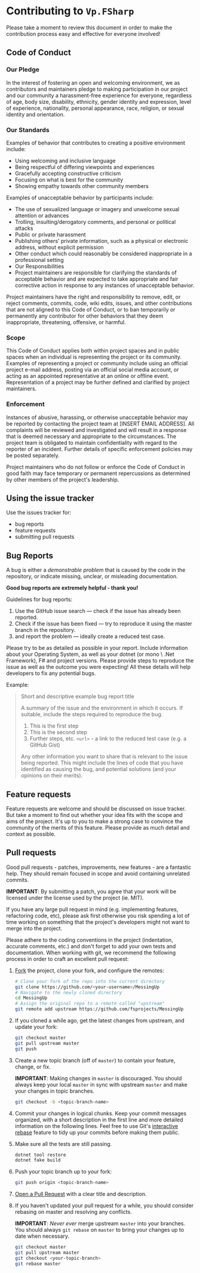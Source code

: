 # Contributing to `Vp.FSharp`

Please take a moment to review this document in order to make the contribution process easy and effective for everyone involved!

## Code of Conduct
### Our Pledge
In the interest of fostering an open and welcoming environment, we as contributors and maintainers pledge to making participation in our project and our community a harassment-free experience for everyone, regardless of age, body size, disability, ethnicity, gender identity and expression, level of experience, nationality, personal appearance, race, religion, or sexual identity and orientation.

### Our Standards
Examples of behavior that contributes to creating a positive environment include:

- Using welcoming and inclusive language
- Being respectful of differing viewpoints and experiences
- Gracefully accepting constructive criticism
- Focusing on what is best for the community
- Showing empathy towards other community members

Examples of unacceptable behavior by participants include:
- The use of sexualized language or imagery and unwelcome sexual attention or advances
- Trolling, insulting/derogatory comments, and personal or political attacks
- Public or private harassment
- Publishing others' private information, such as a physical or electronic address, without explicit permission
- Other conduct which could reasonably be considered inappropriate in a professional setting
- Our Responsibilities
- Project maintainers are responsible for clarifying the standards of acceptable behavior and are expected to take appropriate and fair corrective action in response to any instances of unacceptable behavior.

Project maintainers have the right and responsibility to remove, edit, or reject comments, commits, code, wiki edits, issues, and other contributions that are not aligned to this Code of Conduct, or to ban temporarily or permanently any contributor for other behaviors that they deem inappropriate, threatening, offensive, or harmful.

### Scope
This Code of Conduct applies both within project spaces and in public spaces when an individual is representing the project or its community. Examples of representing a project or community include using an official project e-mail address, posting via an official social media account, or acting as an appointed representative at an online or offline event. Representation of a project may be further defined and clarified by project maintainers.

### Enforcement
Instances of abusive, harassing, or otherwise unacceptable behavior may be reported by contacting the project team at [INSERT EMAIL ADDRESS]. All complaints will be reviewed and investigated and will result in a response that is deemed necessary and appropriate to the circumstances. The project team is obligated to maintain confidentiality with regard to the reporter of an incident. Further details of specific enforcement policies may be posted separately.

Project maintainers who do not follow or enforce the Code of Conduct in good faith may face temporary or permanent repercussions as determined by other members of the project's leadership.

## Using the issue tracker

Use the issues tracker for:

- bug reports
- feature requests
- submitting pull requests

## Bug Reports

A bug is either a _demonstrable problem_ that is caused by the code in the repository, or indicate missing, unclear, or misleading documentation. 

**Good bug reports are extremely helpful - thank you!**

Guidelines for bug reports:

1. Use the GitHub issue search — check if the issue has already been reported.
2. Check if the issue has been fixed — try to reproduce it using the master branch in the repository.
3. and report the problem — ideally create a reduced test case.

Please try to be as detailed as possible in your report. Include information about your Operating System, as well as your dotnet (or mono \ .Net Framework), F# and project versions. Please provide steps to reproduce the issue as well as the outcome you were expecting! All these details will help developers to fix any potential bugs.

Example:

> Short and descriptive example bug report title
> 
> A summary of the issue and the environment in which it occurs. If suitable, include the steps required to reproduce the bug.
> 
> 1. This is the first step
> 2. This is the second step
> 3. Further steps, etc.
> `<url>` - a link to the reduced test case (e.g. a GitHub Gist)
> 
> Any other information you want to share that is relevant to the issue being reported. This might include the lines of code that you have identified as causing the bug, and potential solutions (and your opinions on their merits).

## Feature requests
Feature requests are welcome and should be discussed on issue tracker. But take a moment to find out whether your idea fits with the scope and aims of the project. It's up to you to make a strong case to convince the community of the merits of this feature. Please provide as much detail and context as possible.

## Pull requests
Good pull requests - patches, improvements, new features - are a fantastic help. They should remain focused in scope and avoid containing unrelated commits.

**IMPORTANT**: By submitting a patch, you agree that your work will be licensed under the license used by the project (ie. MIT).

If you have any large pull request in mind (e.g. implementing features, refactoring code, etc), please ask first otherwise you risk spending a lot of time working on something that the project's developers might not want to merge into the project.

Please adhere to the coding conventions in the project (indentation, accurate comments, etc.) and don't forget to add your own tests and documentation. When working with git, we recommend the following process in order to craft an excellent pull request:

1. [Fork](https://help.github.com/articles/fork-a-repo/) the project, clone your fork,  and configure the remotes:

   ```bash
   # Clone your fork of the repo into the current directory
   git clone https://github.com/<your-username>/MessingUp
   # Navigate to the newly cloned directory
   cd MessingUp
   # Assign the original repo to a remote called "upstream"
   git remote add upstream https://github.com/fsprojects/MessingUp
   ```

2. If you cloned a while ago, get the latest changes from upstream, and update your fork:

   ```bash
   git checkout master
   git pull upstream master
   git push
   ```

3. Create a new topic branch (off of `master`) to contain your feature, change, or fix.

   **IMPORTANT**: Making changes in `master` is discouraged. You should always keep your local `master` in sync with upstream `master` and make your changes in topic branches.

   ```bash
   git checkout -b <topic-branch-name>
   ```

4. Commit your changes in logical chunks. Keep your commit messages organized, with a short description in the first line and more detailed information on the following lines. Feel free to use Git's [interactive rebase](https://help.github.com/articles/about-git-rebase/) feature to tidy up your commits before making them public.

5. Make sure all the tests are still passing.

   ```bash
   dotnet tool restore
   dotnet fake build
   ```

6. Push your topic branch up to your fork:

   ```bash
   git push origin <topic-branch-name>
   ```

7. [Open a Pull Request](https://help.github.com/articles/about-pull-requests/) with a clear title and description.

8. If you haven't updated your pull request for a while, you should consider rebasing on master and resolving any conflicts.

   **IMPORTANT**: _Never ever_ merge upstream `master` into your branches. You should always `git rebase` on `master` to bring your changes up to date when necessary.

   ```bash
   git checkout master
   git pull upstream master
   git checkout <your-topic-branch>
   git rebase master
   ```
